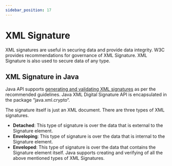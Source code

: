```yaml
---
sidebar_position: 17
---
```

# XML Signature
XML signatures are useful in securing data and provide data integrity. W3C provides recommendations for governance of XML Signature. XML Signature is also used to secure data of any type.

## XML Signature in Java

Java API supports [generating and validating XML signatures](https://docs.oracle.com/javase/9/security/xml-digital-signature1.htm#JSSEC-GUID-6A9B51CC-8FAD-4627-AE58-7AA7C2E4436F) as per the recommended guidelines. Java XML Digital Signature API is encapsulated in the package “java.xml.crypto“.

The signature itself is just an XML document. There are three types of  XML signatures.
- **Detached**: This type of signature is over the data that is external to the Signature element.
- **Enveloping**: This type of signature is over the data that is internal to the Signature element.
- **Enveloped**: This type of signature is over the data that contains the Signature element itself.
Java supports creating and verifying of all the above mentioned types of XML Signatures.
